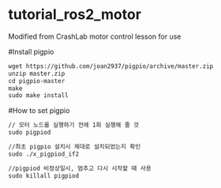 # tutorial_ros2_motor
Modified from CrashLab motor control lesson for use

#Install pigpio
```markdown
wget https://github.com/joan2937/pigpio/archive/master.zip
unzip master.zip
cd pigpio-master
make
sudo make install
```

#How to set pigpio
```markdown
// 모터 노드를 실행하기 전에 1회 실행해 줄 것
sudo pigpiod 

//최초 pigpio 설치시 제대로 설치되었는지 확인
sudo ./x_pigpiod_if2

//pigpiod 비정상일시, 멈추고 다시 시작할 때 사용
sudo killall pigpiod
```
